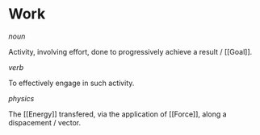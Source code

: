 # Work
_noun_

Activity, involving effort, done to progressively achieve a result / [[Goal]]. 

_verb_

To effectively engage in such activity. 

_physics_

The [[Energy]] transfered, via the application of [[Force]], along a dispacement / vector. 

